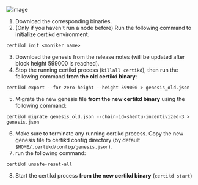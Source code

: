 ![image](https://user-images.githubusercontent.com/52583590/91777687-8d96b800-ebbe-11ea-9024-b3579a6a5045.png)

 1. Download the corresponding binaries.
 2. (Only if you haven't run a node before) Run the following command to initialize certikd environment.
```
certikd init <moniker name>
``` 
 3. Download the genesis from the release notes (will be updated after block height 599000 is reached).
 4. Stop the running certikd process (`killall certikd`), then run the following command <b>from the old certikd binary</b>:
```
certikd export --for-zero-height --height 599000 > genesis_old.json
```
 5. Migrate the new genesis file <b>from the new certikd binary</b> using the following command:
```
certikd migrate genesis_old.json --chain-id=shentu-incentivized-3 > genesis.json
```
 6. Make sure to terminate any running certikd process. Copy the new genesis file to certikd config directory (by default `$HOME/.certikd/config/genesis.json`).
 7. run the following command:
```
certikd unsafe-reset-all
```
 8. Start the certikd process <b>from the new certikd binary</b> (`certikd start`)
